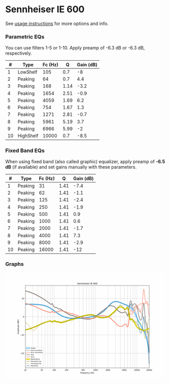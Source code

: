 # Sennheiser IE 600
See [usage instructions](https://github.com/jaakkopasanen/AutoEq#usage) for more options and info.

### Parametric EQs
You can use filters 1-5 or 1-10. Apply preamp of -6.3 dB or -6.3 dB, respectively.

|   # | Type      |   Fc (Hz) |    Q |   Gain (dB) |
|-----|-----------|-----------|------|-------------|
|   1 | LowShelf  |       105 | 0.7  |        -8   |
|   2 | Peaking   |        64 | 0.7  |         4.4 |
|   3 | Peaking   |       168 | 1.14 |        -3.2 |
|   4 | Peaking   |      1654 | 2.51 |        -0.9 |
|   5 | Peaking   |      4059 | 1.69 |         6.2 |
|   6 | Peaking   |       754 | 1.67 |         1.3 |
|   7 | Peaking   |      1271 | 2.81 |        -0.7 |
|   8 | Peaking   |      5961 | 5.19 |         3.7 |
|   9 | Peaking   |      6966 | 5.99 |        -2   |
|  10 | HighShelf |     10000 | 0.7  |        -8.5 |

### Fixed Band EQs
When using fixed band (also called graphic) equalizer, apply preamp of **-6.5 dB** (if available) and set gains manually with these parameters.

|   # | Type    |   Fc (Hz) |    Q |   Gain (dB) |
|-----|---------|-----------|------|-------------|
|   1 | Peaking |        31 | 1.41 |        -7.4 |
|   2 | Peaking |        62 | 1.41 |        -1.1 |
|   3 | Peaking |       125 | 1.41 |        -2.4 |
|   4 | Peaking |       250 | 1.41 |        -1.9 |
|   5 | Peaking |       500 | 1.41 |         0.9 |
|   6 | Peaking |      1000 | 1.41 |         0.6 |
|   7 | Peaking |      2000 | 1.41 |        -1.7 |
|   8 | Peaking |      4000 | 1.41 |         7.3 |
|   9 | Peaking |      8000 | 1.41 |        -2.9 |
|  10 | Peaking |     16000 | 1.41 |       -12   |

### Graphs
![](./Sennheiser%20IE%20600.png)
